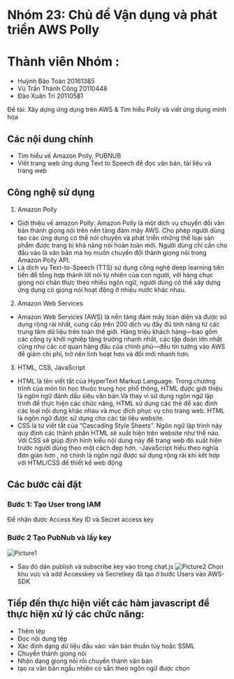 # Nhóm 23: Chủ đề Vận dụng và phát triển AWS Polly
  # Thành viên Nhóm : 
  - Huỳnh Bảo Toàn         20161385
  - Vũ Trần Thành Công     20110448
  - Đào Xuân Trí           20110581

Đề tài: Xây dựng ứng dụng trên AWS & Tìm hiểu Polly và viết ứng dụng minh họa

## Các nội dung chính
- Tìm hiểu về Amazon Polly, PUBNUB
- Viết trang web ứng dụng Text to Speech để đọc văn bản, tài liệu và trang web
## Công nghệ sử dụng 
1. Amazon Polly
- Giới thiệu về amazon Polly: Amazon Polly là một dịch vụ chuyển đổi văn bản thành giọng nói trên nền tảng đám mây AWS. Cho phép người dùng tạo các ứng dụng có thể nói chuyện và phát triển những thể loại sản phẩm được trang bị khả năng nói hoàn toàn mới. Người dùng chỉ cần cho đầu vào là văn bản mà họ muốn chuyển đổi thành giọng nói trong Amazon Polly API.
- Là dịch vụ Text-to-Speech (TTS) sử dụng công nghệ deep learning tiên tiến để tổng hợp thành lời nói tự nhiên của con người, với hàng chục giọng nói chân thực theo nhiều ngôn ngữ, người dùng có thể xây dựng ứng dụng có giọng nói hoạt động ở nhiều nước khác nhau.
2. Amazon Web Services
- Amazon Web Services (AWS) là nền tảng đám mây toàn diện và được sử dụng rộng rãi nhất, cung cấp trên 200 dịch vụ đầy đủ tính năng từ các trung tâm dữ liệu trên toàn thế giới. Hàng triệu khách hàng—bao gồm các công ty khởi nghiệp tăng trưởng nhanh nhất, các tập đoàn lớn nhất cũng như các cơ quan hàng đầu của chính phủ—đều tin tưởng vào AWS để giảm chi phí, trở nên linh hoạt hơn và đổi mới nhanh hơn.
3. HTML, CSS, JavaScript
- HTML là tên viết tắt của HyperText Markup Language. Trong chương trình của môn tin học thuộc trung học phổ thông, HTML được giới thiệu là ngôn ngữ đánh dấu siêu văn bản.Và thay vì sử dụng ngôn ngữ lập trình để thực hiện các chức năng, HTML sử dụng các thẻ để xác định các loại nội dung khác nhau và mục đích phục vụ cho trang web. HTML là ngôn ngữ được sử dụng cho các tài liệu website.
- CSS là từ viết tắt của “Cascading Style Sheets”. Ngôn ngữ lập trình này quy định các thành phần HTML sẽ xuất hiện trên website như thế nào.
Với CSS sẽ giúp định hình kiểu nội dung này để trang web đó xuất hiện trước người dùng theo một cách đẹp hơn.
 -JavaScript hiểu theo nghĩa đơn giản hơn , nó chính là ngôn ngữ được sử dụng rộng rãi khi kết hợp với HTML/CSS để thiết kế web động
## Các bước cài đặt
### Bước 1: Tạo User trong IAM 
  Để nhận được Access Key ID và Secret access key

### Bước 2 Tạo PubNub và lấy key
![Picture1](https://user-images.githubusercontent.com/116050745/205501667-263d028e-7504-4210-a1ea-379bc5338603.png)
  - Sau đó dán publish và subscribe key vào trong chat.js
 ![Picture2](https://user-images.githubusercontent.com/116050745/205501665-d2a8614d-f17b-4bbd-abc8-6ea3c622e269.png)
    Chọn khu vực và add Accesskey và Secretkey đã tạo ở bước Users vào AWS-SDK
## Tiếp đến thực hiện viết các hàm javascript để thực hiện xử lý các chức năng:
  - Thêm tệp
  - Đọc nội dung tệp
  - Xác định dạng dữ liệu đầu vào: văn bản thuần túy hoặc SSML
  - Chuyển thành giọng nói
  - Nhận dạng giọng nói rồi chuyển thành văn bản
  - tạo ra văn bản ngẫu nhiên có sẵn theo ngôn ngữ được chọn
